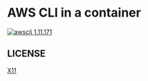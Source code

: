 # AWS CLI in a container

[![awscli 1.11.171](https://img.shields.io/badge/awscli-1.11.171-green.svg)](https://github.com/aws/aws-cli/releases/tag/1.11.171)

## LICENSE
[X11](LICENSE)
